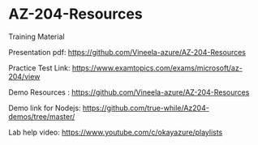 # AZ-204-Resources
Training Material

Presentation pdf:	https://github.com/Vineela-azure/AZ-204-Resources

Practice Test Link:	https://www.examtopics.com/exams/microsoft/az-204/view

Demo Resources	:	https://github.com/Vineela-azure/AZ-204-Resources

Demo link for Nodejs:	https://github.com/true-while/Az204-demos/tree/master/

Lab help video:		https://www.youtube.com/c/okayazure/playlists

